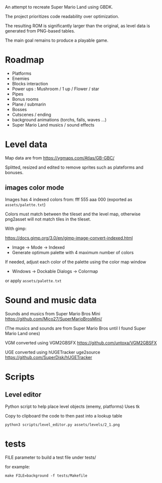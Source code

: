 An attempt to recreate Super Mario Land using GBDK.

The project prioritizes code readability over optimization.

The resulting ROM is significantly larger than the original, as level data is generated from PNG-based tables.

The main goal remains to produce a playable game.

# Roadmap

* Platforms
* Enemies
* Blocks interaction
* Power ups : Mushroom / 1 up / Flower / star
* Pipes
* Bonus rooms
* Plane / submarin
* Bosses
* Cutscenes / ending
* background animations (torchs, falls, waves …)
* Super Mario Land musics / sound effects

# Level data

Map data are from https://vgmaps.com/Atlas/GB-GBC/ 

Splitted, resized and edited to remove sprites such as plateforms and bonuses.  

## images color mode

Images has 4 indexed colors from: fff 555 aaa 000 (exported as `assets/palette.txt`)

Colors must match between the tileset and the level map, otherwise png2asset will not match tiles in the tileset. 

With gimp: 

https://docs.gimp.org/3.0/en/gimp-image-convert-indexed.html

* Image → Mode → Indexed
* Generate optimum palette with 4 maximum number of colors

If needed, adjust each color of the palette using the color map window

* Windows → Dockable Dialogs → Colormap

or apply `assets/palette.txt`

# Sound and music data 

Sounds and musics from Super Mario Bros Mini https://github.com/Mico27/SuperMarioBrosMini/ 

(The musics and sounds are from Super Mario Bros until I found Super Mario Land ones)

VGM converted using VGM2GBSFX https://github.com/untoxa/VGM2GBSFX

UGE converted using hUGETracker uge2source https://github.com/SuperDisk/hUGETracker

# Scripts 

## Level editor 

Python script to help place level objects (enemy, platforms)
Uses tk

Copy to clipboard the code to then past into a lookup table

```
python3 scripts/level_editor.py assets/levels/2_1.png
```

# tests

FILE parameter to build a test file under tests/


for example: 

``` 
make FILE=background -f tests/Makefile
```